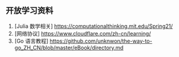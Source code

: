 ## 开放学习资料

1. [Julia 数学相关] https://computationalthinking.mit.edu/Spring21/
2. [网络协议] https://www.cloudflare.com/zh-cn/learning/
3. [Go 语言教程] https://github.com/unknwon/the-way-to-go_ZH_CN/blob/master/eBook/directory.md
